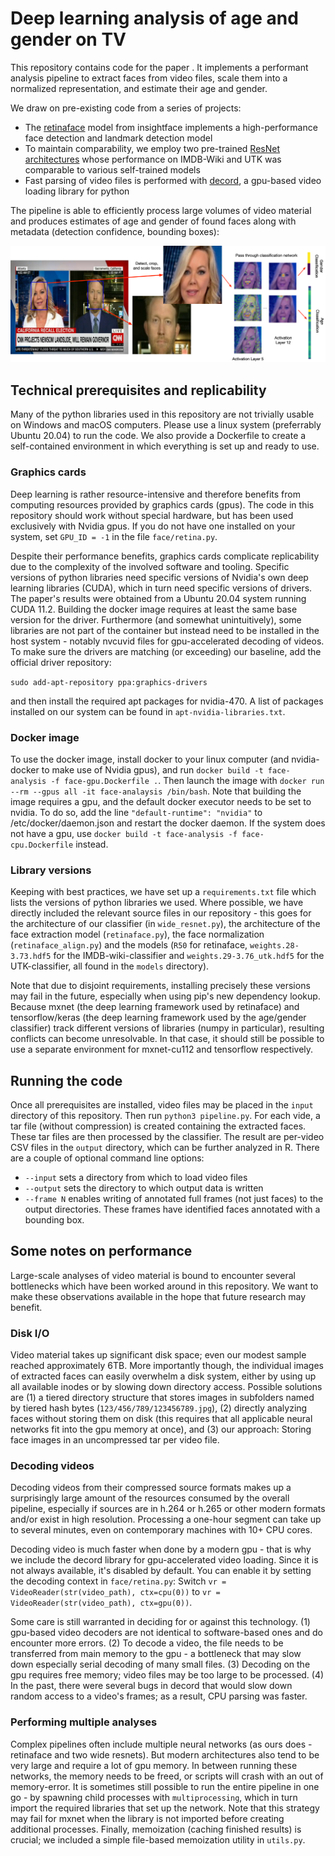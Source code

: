 # Deep learning analysis of age and gender on TV
This repository contains code for the paper <TBD>.
It implements a performant analysis pipeline to extract faces from video files, scale them into a normalized representation, and estimate their age and gender.

We draw on pre-existing code from a series of projects:
- The [retinaface](https://github.com/deepinsight/insightface) model from insightface implements a high-performance face detection and landmark detection model
- To maintain comparability, we employ two pre-trained [ResNet architectures](https://github.com/yu4u/age-gender-estimation) whose performance on IMDB-Wiki and UTK was comparable to various self-trained models
- Fast parsing of video files is performed with [decord](https://github.com/dmlc/decord), a gpu-based video loading library for python

The pipeline is able to efficiently process large volumes of video material and produces estimates of age and gender of found faces along with metadata (detection confidence, bounding boxes):

![Pipeline Visualization](diagnosis/cnns-visualization.png)

## Technical prerequisites and replicability
Many of the python libraries used in this repository are not trivially usable on Windows and macOS computers. Please use a linux system (preferrably Ubuntu 20.04) to run the code. We also provide a Dockerfile to create a self-contained environment in which everything is set up and ready to use.

### Graphics cards
Deep learning is rather resource-intensive and therefore benefits from computing resources provided by graphics cards (gpus). The code in this repository should work without special hardware, but has been used exclusively with Nvidia gpus. If you do not have one installed on your system, set `GPU_ID = -1` in the file `face/retina.py`.

Despite their performance benefits, graphics cards complicate replicability due to the complexity of the involved software and tooling. Specific versions of python libraries need specific versions of Nvidia's own deep learning libraries (CUDA), which in turn need specific versions of drivers. The paper's results were obtained from a Ubuntu 20.04 system running CUDA 11.2. Building the docker image requires at least the same base version for the driver. Furthermore (and somewhat unintuitively), some libraries are not part of the container but instead need to be installed in the host system - notably nvcuvid files for gpu-accelerated decoding of videos. To make sure the drivers are matching (or exceeding) our baseline, add the official driver repository:

`sudo add-apt-repository ppa:graphics-drivers`

and then install the required apt packages for nvidia-470. A list of packages installed on our system can be found in `apt-nvidia-libraries.txt`.

### Docker image
To use the docker image, install docker to your linux computer (and nvidia-docker to make use of Nvidia gpus), and run `docker build -t face-analysis -f face-gpu.Dockerfile .`. Then launch the image with `docker run --rm --gpus all -it face-analaysis /bin/bash`. Note that building the image requires a gpu, and the default docker executor needs to be set to nvidia. To do so, add the line `"default-runtime": "nvidia"` to /etc/docker/daemon.json and restart the docker daemon. If the system does not have a gpu, use `docker build -t face-analysis -f face-cpu.Dockerfile` instead.

### Library versions
Keeping with best practices, we have set up a `requirements.txt` file which lists the versions of python libraries we used. Where possible, we have directly included the relevant source files in our repository - this goes for the architecture of our classifier (in `wide_resnet.py`), the architecture of the face extraction model (`retinaface.py`), the face normalization (`retinaface_align.py`) and the models (`R50` for retinaface, `weights.28-3.73.hdf5` for the IMDB-wiki-classifier and `weights.29-3.76_utk.hdf5` for the UTK-classifier, all found in the `models` directory).

Note that due to disjoint requirements, installing precisely these versions may fail in the future, especially when using pip's new dependency lookup. Because mxnet (the deep learning framework used by retinaface) and tensorflow/keras (the deep learning framework used by the age/gender classifier) track different versions of libraries (numpy in particular), resulting conflicts can become unresolvable. In that case, it should still be possible to use a separate environment for mxnet-cu112 and tensorflow respectively.

## Running the code
Once all prerequisites are installed, video files may be placed in the `input` directory of this repository. Then run `python3 pipeline.py`. For each vide, a tar file (without compression) is created containing the extracted faces. These tar files are then processed by the classifier. The result are per-video CSV files in the `output` directory, which can be further analyzed in R. There are a couple of optional command line options:

- `--input` sets a directory from which to load video files
- `--output` sets the directory to which output data is written
- `--frame N` enables writing of annotated full frames (not just faces) to the output directories. These frames have identified faces annotated with a bounding box.

## Some notes on performance
Large-scale analyses of video material is bound to encounter several bottlenecks which have been worked around in this repository. We want to make these observations available in the hope that future research may benefit.

### Disk I/O
Video material takes up significant disk space; even our modest sample reached approximately 6TB. More importantly though, the individual images of extracted faces can easily overwhelm a disk system, either by using up all available inodes or by slowing down directory access. Possible solutions are (1) a tiered directory structure that stores images in subfolders named by tiered hash bytes (`123/456/789/123456789.jpg`), (2) directly analyzing faces without storing them on disk (this requires that all applicable neural networks fit into the gpu memory at once), and (3) our approach: Storing face images in an uncompressed tar per video file.

### Decoding videos
Decoding videos from their compressed source formats makes up a surprisingly large amount of the resources consumed by the overall pipeline, especially if sources are in h.264 or h.265 or other modern formats and/or exist in high resolution. Processing a one-hour segment can take up to several minutes, even on contemporary machines with 10+ CPU cores.

Decoding video is much faster when done by a modern gpu - that is why we include the decord library for gpu-accelerated video loading. Since it is not always available, it's disabled by default. You can enable it by setting the decoding context in `face/retina.py`:
Switch `vr = VideoReader(str(video_path), ctx=cpu(0))` to  `vr = VideoReader(str(video_path), ctx=gpu(0))`.

Some care is still warranted in deciding for or against this technology. (1) gpu-based video decoders are not identical to software-based ones and do encounter more errors. (2) To decode a video, the file needs to be transferred from main memory to the gpu - a bottleneck that may slow down especially serial decoding of many small files. (3) Decoding on the gpu requires free memory; video files may be too large to be processed. (4) In the past, there were several bugs in decord that would slow down random access to a video's frames; as a result, CPU parsing was faster.

### Performing multiple analyses
Complex pipelines often include multiple neural networks (as ours does - retinaface and two wide resnets). But modern architectures also tend to be very large and require a lot of gpu memory. In between running these networks, the memory needs to be freed, or scripts will crash with an out of memory-error. It is sometimes still possible to run the entire pipeline in one go - by spawning child processes with `multiprocessing`, which in turn import the required libraries that set up the network. Note that this strategy may fail for mxnet when the library is not imported before creating additional processes.
Finally, memoization (caching finished results) is crucial; we included a simple file-based memoization utility in `utils.py`.

